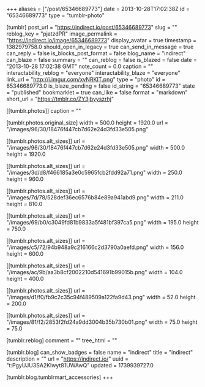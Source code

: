 +++
aliases = ["/post/65346689773"]
date = 2013-10-28T17:02:38Z
id = "65346689773"
type = "tumblr-photo"

[tumblr]
post_url = "https://indirect.io/post/65346689773"
slug = ""
reblog_key = "pjatzdPR"
image_permalink = "https://indirect.io/image/65346689773"
display_avatar = true
timestamp = 1382979758.0
should_open_in_legacy = true
can_send_in_message = true
can_reply = false
is_blocks_post_format = false
blog_name = "indirect"
can_blaze = false
summary = ""
can_reblog = false
is_blazed = false
date = "2013-10-28 17:02:38 GMT"
note_count = 0.0
caption = ""
interactability_reblog = "everyone"
interactability_blaze = "everyone"
link_url = "http://i.imgur.com/xvNRKIT.png"
type = "photo"
id = 65346689773.0
is_blaze_pending = false
id_string = "65346689773"
state = "published"
bookmarklet = true
can_like = false
format = "markdown"
short_url = "https://tmblr.co/ZY3jbyyszrhj"

[[tumblr.photos]]
caption = ""

[tumblr.photos.original_size]
width = 500.0
height = 1920.0
url = "/images/96/30/18476f447cb7d62e24d3fd33e505.png"

[[tumblr.photos.alt_sizes]]
url = "/images/96/30/18476f447cb7d62e24d3fd33e505.png"
width = 500.0
height = 1920.0

[[tumblr.photos.alt_sizes]]
url = "/images/3d/d8/f466185a3e0c5965fcb2fdd92a71.png"
width = 250.0
height = 960.0

[[tumblr.photos.alt_sizes]]
url = "/images/7d/78/528def36ec6576b84e89a941abd9.png"
width = 211.0
height = 810.0

[[tumblr.photos.alt_sizes]]
url = "/images/69/b0/c3049fd81b9833a5f481bf397ca5.png"
width = 195.0
height = 750.0

[[tumblr.photos.alt_sizes]]
url = "/images/c5/72/94b948a9c216166c2d3790a0aefd.png"
width = 156.0
height = 600.0

[[tumblr.photos.alt_sizes]]
url = "/images/ac/9b/aa3b8cf2002210d541691b99015b.png"
width = 104.0
height = 400.0

[[tumblr.photos.alt_sizes]]
url = "/images/d1/f0/fb9c2c35c94f489509a122fa9d43.png"
width = 52.0
height = 200.0

[[tumblr.photos.alt_sizes]]
url = "/images/81/f2/2853f2fd24a9dd3004b35b730b01.png"
width = 75.0
height = 75.0

[tumblr.reblog]
comment = ""
tree_html = ""

[tumblr.blog]
can_show_badges = false
name = "indirect"
title = "indirect"
description = ""
url = "https://indirect.io/"
uuid = "t:PgyUJU3SA2Klwyt81UWAwQ"
updated = 1739939727.0

[tumblr.blog.tumblrmart_accessories]
+++
